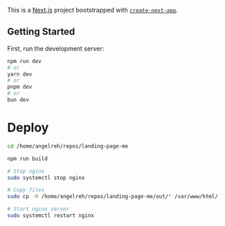 This is a [Next.js](https://nextjs.org/) project bootstrapped with [`create-next-app`](https://github.com/vercel/next.js/tree/canary/packages/create-next-app).

## Getting Started

First, run the development server:

```bash
npm run dev
# or
yarn dev
# or
pnpm dev
# or
bun dev
```

# Deploy

```bash
cd /home/angelreh/repos/landing-page-me

npm run build 

# Stop nginx
sudo systemctl stop nginx

# Copy files 
sudo cp -R /home/angelreh/repos/landing-page-me/out/* /var/www/html/

# Start nginx server
sudo systemctl restart nginx
```